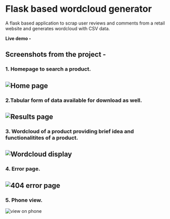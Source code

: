 # Flask based wordcloud generator
A flask based application to scrap user reviews and comments from a retail website and generates wordcloud with CSV data.


**Live demo -** 

## Screenshots from the project -
### 1. Homepage to search a product.

![Home page](Screenshots/homepage.png)
---

### 2.Tabular form of data available for download as well. 

![Results page](https://imgur.com/PG2wa5s)
---

### 3. Wordcloud of a product providing brief idea and functionalitites of a product.

![Wordcloud display](https://imgur.com/HIk3wsa)
---

### 4. Error page.

![404 error page](https://imgur.com/undefined)
---

### 5. Phone view.

![view on phone]()

